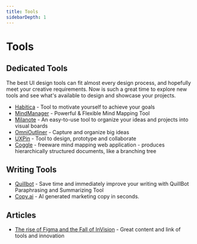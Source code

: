```yaml
---
title: Tools
sidebarDepth: 1
---
```


# Tools

## Dedicated Tools

The best UI design tools can fit almost every design process, and hopefully meet your creative requirements. Now is such a great time to explore new tools and see what's available to design and showcase your projects.

* [Habitica](https://habitica.com/static/home) - Tool to motivate yourself to achieve your goals
* [MindManager](https://www.mindjet.com/mindmanager/) - Powerful & Flexible Mind Mapping Tool
* [Milanote](https://milanote.com/) - An easy-to-use tool to organize your ideas and projects into visual boards
* [OmniOutliner](https://www.omnigroup.com/omnioutliner) - Capture and organize big ideas
* [UXPin](https://www.uxpin.com/) - Tool to design, prototype and collaborate
* [Coggle](https://coggle.it/?lang=en-US) - freeware mind mapping web application - produces hierarchically structured documents, like a branching tree



## Writing Tools

* [Quillbot](https://quillbot.com) - Save time and immediately improve your writing with QuillBot Paraphrasing and Summarizing Tool
* [Copy.ai](https://www.copy.ai) - AI generated marketing copy in seconds.



## Articles

* [The rise of Figma and the Fall of InVision](https://uxdesign.cc/the-precipitous-rise-of-figma-and-fall-of-invision-435f07e8d1b6) - Great content and link of tools and innovation

